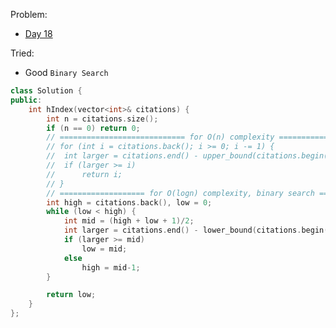 Problem: 
   - [Day 18](https://leetcode.com/explore/challenge/card/june-leetcoding-challenge/541/week-3-june-15th-june-21st/3364/)

Tried: 
   - Good `Binary Search`


```c++
class Solution {
public:
    int hIndex(vector<int>& citations) {
   		int n = citations.size();
   		if (n == 0) return 0;
   		// ============================ for O(n) complexity =================================
   		// for (int i = citations.back(); i >= 0; i -= 1) {
   		// 	int larger = citations.end() - upper_bound(citations.begin(), citations.end(), i);
   		// 	if (larger >= i)
   		// 		return i;
   		// }
   		// =================== for O(logn) complexity, binary search ========================
   		int high = citations.back(), low = 0;
   		while (low < high) {
   			int mid = (high + low + 1)/2;
   			int larger = citations.end() - lower_bound(citations.begin(), citations.end(), mid);
   			if (larger >= mid)
   				low = mid;
   			else 
   				high = mid-1;
   		}

   		return low;    
    }
};
```